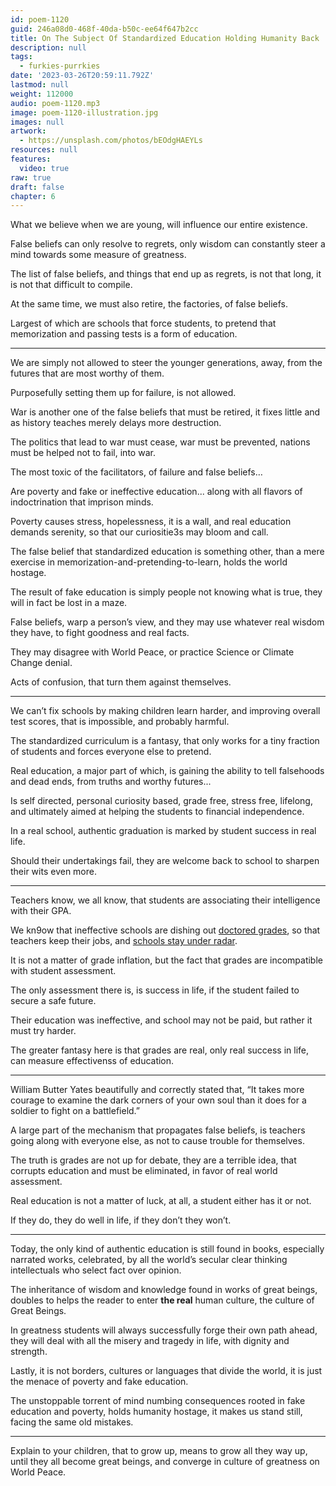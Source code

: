```yaml
---
id: poem-1120
guid: 246a08d0-468f-40da-b50c-ee64f647b2cc
title: On The Subject Of Standardized Education Holding Humanity Back
description: null
tags:
  - furkies-purrkies
date: '2023-03-26T20:59:11.792Z'
lastmod: null
weight: 112000
audio: poem-1120.mp3
image: poem-1120-illustration.jpg
images: null
artwork:
  - https://unsplash.com/photos/bEOdgHAEYLs
resources: null
features:
  video: true
raw: true
draft: false
chapter: 6
---
```


What we believe when we are young,
will influence our entire existence.

False beliefs can only resolve to regrets,
only wisdom can constantly steer a mind towards some measure of greatness.

The list of false beliefs, and things that end up as regrets,
is not that long, it is not that difficult to compile.

At the same time, we must also retire,
the factories, of false beliefs.

Largest of which are schools that force students,
to pretend that memorization and passing tests is a form of education.

---

We are simply not allowed to steer the younger generations, away,
from the futures that are most worthy of them.

Purposefully setting them up for failure,
is not allowed.

War is another one of the false beliefs that must be retired,
it fixes little and as history teaches merely delays more destruction.

The politics that lead to war must cease,
war must be prevented, nations must be helped not to fail, into war.

The most toxic of the facilitators,
of failure and false beliefs…

Are poverty and fake or ineffective education...
along with all flavors of indoctrination that imprison minds.

Poverty causes stress, hopelessness, it is a wall,
and real education demands serenity, so that our curiositie3s may bloom and call.

The false belief that standardized education is something other,
than a mere exercise in memorization-and-pretending-to-learn, holds the world hostage.

The result of fake education is simply people not knowing what is true,
they will in fact be lost in a maze.

False beliefs, warp a person’s view,
and they may use whatever real wisdom they have, to fight goodness and real facts.

They may disagree with World Peace,
or practice Science or Climate Change denial.

Acts of confusion,
that turn them against themselves.

---

We can’t fix schools by making children learn harder, and improving overall test scores,
that is impossible, and probably harmful.

The standardized curriculum is a fantasy,
that only works for a tiny fraction of students and forces everyone else to pretend.

Real education, a major part of which,
is gaining the ability to tell falsehoods and dead ends, from truths and worthy futures...

Is self directed, personal curiosity based, grade free, stress free,
lifelong, and ultimately aimed at helping the students to financial independence.

In a real school, authentic graduation is marked
by student success in real life.

Should their undertakings fail,
they are welcome back to school to sharpen their wits even more.

---

Teachers know, we all know,
that students are associating their intelligence with their GPA.

We kn9ow that ineffective schools are dishing out [doctored grades][1],
so that teachers keep their jobs, and [schools stay under radar][2].

It is not a matter of grade inflation,
but the fact that grades are incompatible with student assessment.

The only assessment there is, is success in life,
if the student failed to secure a safe future.

Their education was ineffective,
and school may not be paid, but rather it must try harder.

The greater fantasy here is that grades are real,
only real success in life, can measure effectivenss of education.

---

William Butter Yates beautifully and correctly stated that,
“It takes more courage to examine the dark corners of your own soul than it does for a soldier to fight on a battlefield.”

A large part of the mechanism that propagates false beliefs,
is teachers going along with everyone else, as not to cause trouble for themselves.

The truth is grades are not up for debate, they are a terrible idea,
that corrupts education and must be eliminated, in favor of real world assessment.

Real education is not a matter of luck, at all,
a student either has it or not.

If they do, they do well in life,
if they don’t they won’t.

---

Today, the only kind of authentic education is still found in books, especially narrated works,
celebrated, by all the world’s secular clear thinking intellectuals who select fact over opinion.

The inheritance of wisdom and knowledge found in works of great beings,
doubles to helps the reader to enter __the real__ human culture, the culture of Great Beings.

In greatness students will always successfully forge their own path ahead,
they will deal with all the misery and tragedy in life, with dignity and strength.

Lastly, it is not borders, cultures or languages that divide the world,
it is just the menace of poverty and fake education.

The unstoppable torrent of mind numbing consequences rooted in fake education and poverty,
holds humanity hostage, it makes us stand still, facing the same old mistakes.

---

Explain to your children, that to grow up, means to grow all they way up,
until they all become great beings, and converge in culture of greatness on World Peace.

[1]: https://www.youtube.com/watch?v=DzSnvxejenY
[2]: https://www.youtube.com/watch?v=1Yt84rIdgKI
